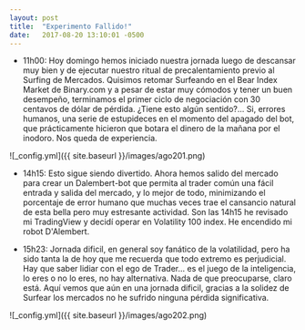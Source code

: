 ```yaml
---
layout: post
title:  "Experimento Fallido!"
date:   2017-08-20 13:10:01 -0500
---
```


* 11h00: Hoy domingo hemos iniciado nuestra jornada luego de descansar muy bien y de ejecutar nuestro ritual de precalentamiento previo al 
Surfing de Mercados. Quisimos retomar Surfeando en el Bear Index Market de Binary.com y a pesar de estar muy cómodos y tener un 
buen desempeño, terminamos el primer ciclo de negociación con 30 centavos de dólar de pérdida. ¿Tiene esto algún sentido?... Si, 
errores humanos, una serie de estupideces en el momento del apagado del bot, que prácticamente hicieron que botara el dinero de 
la mañana por el inodoro. Nos queda de experiencia.

![_config.yml]({{ site.baseurl }}/images/ago201.png)

*  14h15: Esto sigue siendo divertido. Ahora hemos salido del mercado para crear un Dalembert-bot que permita al trader común una fácil entrada y salida del mercado, y lo mejor de todo, minimizando el porcentaje de error humano que muchas veces trae el cansancio natural de esta bella pero muy estresante actividad. Son las 14h15 he revisado mi TradingView y decidí operar en Volatility 100 index. He encendido mi robot D'Alembert. 

*  15h23: Jornada dificil, en general soy fanático de la volatilidad, pero ha sido tanta la de hoy que me recuerda que todo extremo es perjudicial. Hay que saber lidiar con el ego de Trader... es el juego de la inteligencia, lo eres o no lo eres, no hay alternativa. Nada de que preocuparse, claro está. Aquí vemos que aún en una jornada dificil, gracias a la solidez de Surfear los mercados no he sufrido ninguna pérdida significativa.

![_config.yml]({{ site.baseurl }}/images/ago202.png)
